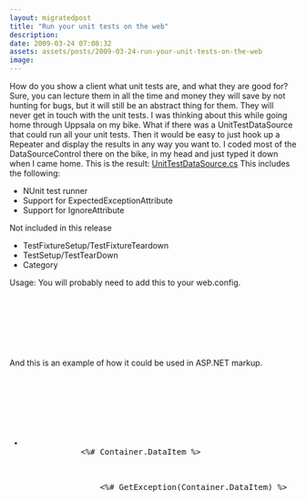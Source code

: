 ```yaml
---
layout: migratedpost
title: "Run your unit tests on the web"
description:
date: 2009-03-24 07:08:32
assets: assets/posts/2009-03-24-run-your-unit-tests-on-the-web
image: 
---
```


<p>How do you show a client what unit tests are, and what they are good for? Sure, you can lecture them in all the time and money they will save by not hunting for bugs, but it will still be an abstract thing for them. They will never get in touch with the unit tests.  I was thinking about this while going home through Uppsala on my bike. What if there was a UnitTestDataSource that could run all your unit tests. Then it would be easy to just hook up a Repeater and display the results in any way you want to.  I coded most of the DataSourceControl there on the bike, in my head and just typed it down when I came home. This is the result:  <a href="http://litemedia.info/media/Default/Mint/UnitTestDataSource.cs">UnitTestDataSource.cs</a> This includes the following:</p>
<ul>
<li>NUnit test runner</li>
<li>Support for ExpectedExceptionAttribute</li>
<li>Support for IgnoreAttribute</li>
</ul>
<p>Not included in this release</p>
<ul>
<li>TestFixtureSetup/TestFixtureTeardown</li>
<li>TestSetup/TestTearDown</li>
<li>Category</li>
</ul>
<p>Usage:  You will probably need to add this to your web.config.</p>
<pre class="brush: xml"><system.web>
    <pages>
      <controls>
        <add tagPrefix="litemedia" namespace="LiteMedia.Utils.Web" assembly="LiteMedia.Utils" />
      </controls>
    </pages>  
</system.web></pre>
<p>And this is an example of how it could be used in ASP.NET markup.</p>
<pre class="xml"><litemedia:UnitTestDataSource runat="server" ID="UnitTestDataSource" AssemblyName="LiteMedia.Mint.UnitTests" OnLoad="DataBind" />
<asp:Repeater runat="server" DataSourceID="UnitTestDataSource" OnLoad="DataBind">
    <HeaderTemplate><ul></HeaderTemplate>
    <ItemTemplate>
        <li class="<%# GetSuccessClass(Container.DataItem) %>">
            <span class="name"><%# Container.DataItem %></span>
            <p class="exception <%# GetSuccessClass(Container.DataItem) %>">
                <%# GetException(Container.DataItem) %>
            </p>
        </li>
    </ItemTemplate>
    <FooterTemplate></ul></FooterTemplate>
</asp:Repeater></pre>
